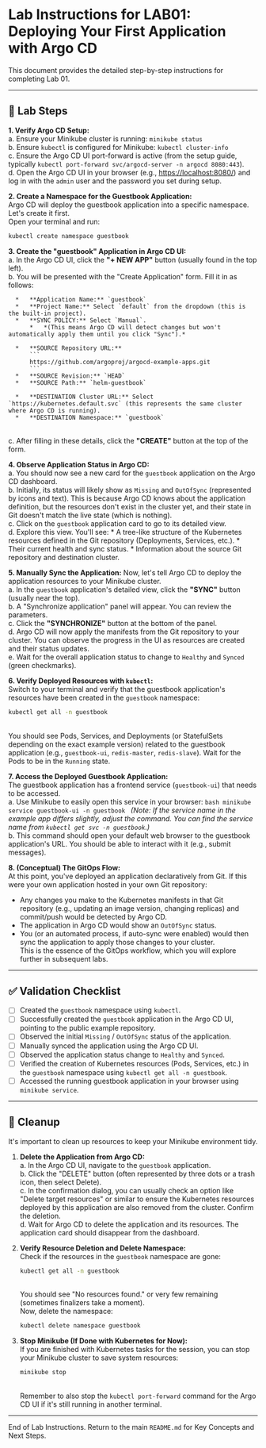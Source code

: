 # Lab Instructions for LAB01: Deploying Your First Application with Argo CD

This document provides the detailed step-by-step instructions for completing Lab 01.

---

## 🚀 Lab Steps

**1. Verify Argo CD Setup:**
   <br>a. Ensure your Minikube cluster is running: `minikube status`
   <br>b. Ensure `kubectl` is configured for Minikube: `kubectl cluster-info`
   <br>c. Ensure the Argo CD UI port-forward is active (from the setup guide, typically `kubectl port-forward svc/argocd-server -n argocd 8080:443`).
   <br>d. Open the Argo CD UI in your browser (e.g., [https://localhost:8080/](https://localhost:8080/)) and log in with the `admin` user and the password you set during setup.

**2. Create a Namespace for the Guestbook Application:**
   <br>Argo CD will deploy the guestbook application into a specific namespace. Let's create it first.
   <br>Open your terminal and run:
   ```bash
   kubectl create namespace guestbook
   ```

**3. Create the "guestbook" Application in Argo CD UI:**
   <br>a. In the Argo CD UI, click the **"+ NEW APP"** button (usually found in the top left).
   <br>b. You will be presented with the "Create Application" form. Fill it in as follows:

      *   **Application Name:** `guestbook`
      *   **Project Name:** Select `default` from the dropdown (this is the built-in project).
      *   **SYNC POLICY:** Select `Manual`.
          *   *(This means Argo CD will detect changes but won't automatically apply them until you click "Sync").*

      *   **SOURCE Repository URL:** 
          ```
          https://github.com/argoproj/argocd-example-apps.git
          ```
      *   **SOURCE Revision:** `HEAD`
      *   **SOURCE Path:** `helm-guestbook`

      *   **DESTINATION Cluster URL:** Select `https://kubernetes.default.svc` (this represents the same cluster where Argo CD is running).
      *   **DESTINATION Namespace:** `guestbook`

   <br>c. After filling in these details, click the **"CREATE"** button at the top of the form.

**4. Observe Application Status in Argo CD:**
   <br>a. You should now see a new card for the `guestbook` application on the Argo CD dashboard.
   <br>b. Initially, its status will likely show as `Missing` and `OutOfSync` (represented by icons and text). This is because Argo CD knows about the application definition, but the resources don't exist in the cluster yet, and their state in Git doesn't match the live state (which is nothing).
   <br>c. Click on the `guestbook` application card to go to its detailed view.
   <br>d. Explore this view. You'll see:
      *   A tree-like structure of the Kubernetes resources defined in the Git repository (Deployments, Services, etc.).
      *   Their current health and sync status.
      *   Information about the source Git repository and destination cluster.

**5. Manually Sync the Application:**
   Now, let's tell Argo CD to deploy the application resources to your Minikube cluster.
   <br>a. In the `guestbook` application's detailed view, click the **"SYNC"** button (usually near the top).
   <br>b. A "Synchronize application" panel will appear. You can review the parameters.
   <br>c. Click the **"SYNCHRONIZE"** button at the bottom of the panel.
   <br>d. Argo CD will now apply the manifests from the Git repository to your cluster. You can observe the progress in the UI as resources are created and their status updates.
   <br>e. Wait for the overall application status to change to `Healthy` and `Synced` (green checkmarks).

**6. Verify Deployed Resources with `kubectl`:**
   <br>Switch to your terminal and verify that the guestbook application's resources have been created in the `guestbook` namespace:
   ```bash
   kubectl get all -n guestbook
   ```
   <br>You should see Pods, Services, and Deployments (or StatefulSets depending on the exact example version) related to the guestbook application (e.g., `guestbook-ui`, `redis-master`, `redis-slave`). Wait for the Pods to be in the `Running` state.

**7. Access the Deployed Guestbook Application:**
   <br>The guestbook application has a frontend service (`guestbook-ui`) that needs to be accessed.
   <br>a. Use Minikube to easily open this service in your browser:
      ```bash
      minikube service guestbook-ui -n guestbook
      ```
      *(Note: If the service name in the example app differs slightly, adjust the command. You can find the service name from `kubectl get svc -n guestbook`.)*
   <br>b. This command should open your default web browser to the guestbook application's URL. You should be able to interact with it (e.g., submit messages).

**8. (Conceptual) The GitOps Flow:**
   <br>At this point, you've deployed an application declaratively from Git. If this were your own application hosted in your own Git repository:
   *   Any changes you make to the Kubernetes manifests in that Git repository (e.g., updating an image version, changing replicas) and commit/push would be detected by Argo CD.
   *   The application in Argo CD would show an `OutOfSync` status.
   *   You (or an automated process, if auto-sync were enabled) would then sync the application to apply those changes to your cluster.
   <br>This is the essence of the GitOps workflow, which you will explore further in subsequent labs.

---

## ✅ Validation Checklist

- [ ] Created the `guestbook` namespace using `kubectl`.
- [ ] Successfully created the `guestbook` application in the Argo CD UI, pointing to the public example repository.
- [ ] Observed the initial `Missing` / `OutOfSync` status of the application.
- [ ] Manually synced the application using the Argo CD UI.
- [ ] Observed the application status change to `Healthy` and `Synced`.
- [ ] Verified the creation of Kubernetes resources (Pods, Services, etc.) in the `guestbook` namespace using `kubectl get all -n guestbook`.
- [ ] Accessed the running guestbook application in your browser using `minikube service`.

---

## 🧹 Cleanup

It's important to clean up resources to keep your Minikube environment tidy.

1.  **Delete the Application from Argo CD:**
    <br>a. In the Argo CD UI, navigate to the `guestbook` application.
    <br>b. Click the "DELETE" button (often represented by three dots or a trash icon, then select Delete).
    <br>c. In the confirmation dialog, you can usually check an option like "Delete target resources" or similar to ensure the Kubernetes resources deployed by this application are also removed from the cluster. Confirm the deletion.
    <br>d. Wait for Argo CD to delete the application and its resources. The application card should disappear from the dashboard.

2.  **Verify Resource Deletion and Delete Namespace:**
    <br>Check if the resources in the `guestbook` namespace are gone:
    ```bash
    kubectl get all -n guestbook
    ```
    <br>You should see "No resources found." or very few remaining (sometimes finalizers take a moment).
    <br>Now, delete the namespace:
    ```bash
    kubectl delete namespace guestbook
    ```

3.  **Stop Minikube (If Done with Kubernetes for Now):**
    <br>If you are finished with Kubernetes tasks for the session, you can stop your Minikube cluster to save system resources:
    ```bash
    minikube stop
    ```
    <br>Remember to also stop the `kubectl port-forward` command for the Argo CD UI if it's still running in another terminal.

---

End of Lab Instructions. Return to the main `README.md` for Key Concepts and Next Steps. 
